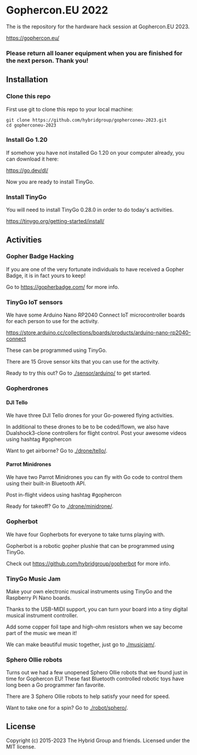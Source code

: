 # Gophercon.EU 2022

The is the repository for the hardware hack session at Gophercon.EU 2023.

https://gophercon.eu/

### Please return all loaner equipment when you are finished for the next person. Thank you!

## Installation

### Clone this repo

First use git to clone this repo to your local machine:

```
git clone https://github.com/hybridgroup/gopherconeu-2023.git
cd gopherconeu-2023
```

### Install Go 1.20

If somehow you have not installed Go 1.20 on your computer already, you can download it here:

https://go.dev/dl/

Now you are ready to install TinyGo.

### Install TinyGo

You will need to install TinyGo 0.28.0 in order to do today's activities.

https://tinygo.org/getting-started/install/

## Activities

### Gopher Badge Hacking

If you are one of the very fortunate individuals to have received a Gopher Badge, it is in fact yours to keep!

Go to https://gopherbadge.com/ for more info.

### TinyGo IoT sensors

We have some Arduino Nano RP2040 Connect IoT microcontroller boards for each person to use for the activity.

https://store.arduino.cc/collections/boards/products/arduino-nano-rp2040-connect

These can be programmed using TinyGo.

There are 15 Grove sensor kits that you can use for the activity.

Ready to try this out? Go to [./sensor/arduino/](./sensor/arduino/) to get started.

### Gopherdrones

#### DJI Tello

We have three DJI Tello drones for your Go-powered flying activities.

In additional to these drones to be to be coded/flown, we also have Dualshock3-clone controllers for flight control. Post your awesome videos using hashtag #gophercon

Want to get airborne? Go to [./drone/tello/](./drone/tello/).

#### Parrot Minidrones

We have two Parrot Minidrones you can fly with Go code to control them using their built-in Bluetooth API.

Post in-flight videos using hashtag #gophercon

Ready for takeoff? Go to [./drone/minidrone/](./drone/minidrone/).

### Gopherbot

We have four Gopherbots for everyone to take turns playing with.

Gopherbot is a robotic gopher plushie that can be programmed using TinyGo.

Check out https://github.com/hybridgroup/gopherbot for more info.

### TinyGo Music Jam

Make your own electronic musical instruments using TinyGo and the Raspberry Pi Nano boards.

Thanks to the USB-MIDI support, you can turn your board into a tiny digital musical instrument controller.

Add some copper foil tape and high-ohm resistors when we say become part of the music we mean it!

We can make beautiful music together, just go to [./musicjam/](./musicjam/).

### Sphero Ollie robots

Turns out we had a few unopened Sphero Ollie robots that we found just in time for Gophercon EU! These fast Bluetooth controlled robotic toys have long been a Go programmer fan favorite.

There are 3 Sphero Ollie robots to help satisfy your need for speed.

Want to take one for a spin? Go to [./robot/sphero/](./robot/sphero/).

## License

Copyright (c) 2015-2023 The Hybrid Group and friends. Licensed under the MIT license.
